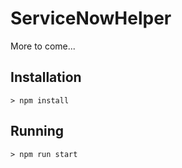 # ServiceNowHelper

More to come...

## Installation

```
> npm install
```

## Running

```
> npm run start
```
